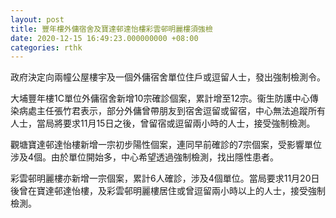 ```yaml
---
layout: post
title: 豐年樓外傭宿舍及寶達邨達怡樓彩雲邨明麗樓須強檢
date: 2020-12-15 16:49:23.000000000 +08:00
categories: rthk
---
```


政府決定向兩幢公屋樓宇及一個外傭宿舍單位住戶或逗留人士，發出強制檢測令。

大埔豐年樓1C單位外傭宿舍新增10宗確診個案，累計增至12宗。衞生防護中心傳染病處主任張竹君表示，部分外傭曾帶朋友到宿舍逗留或留宿，中心無法追蹤所有人士，當局將要求11月15日之後，曾留宿或逗留兩小時的人士，接受強制檢測。

觀塘寶達邨達怡樓新增一宗初步陽性個案，連同早前確診的7宗個案，受影響單位涉及4個。由於單位開始多，中心希望透過強制檢測，找出隱性患者。

彩雲邨明麗樓亦新增一宗個案，累計6人確診，涉及4個單位。當局要求11月20日後曾在寶達邨達怡樓，及彩雲邨明麗樓居住或曾逗留兩小時以上的人士，接受強制檢測。
